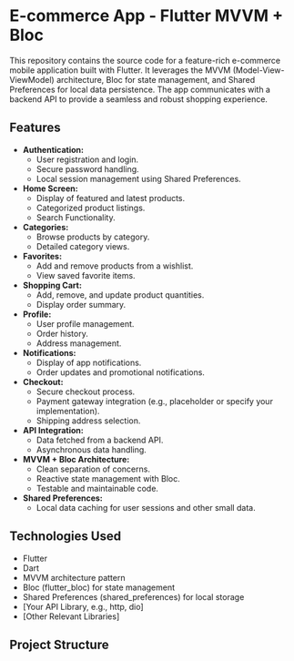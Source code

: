 # E-commerce App - Flutter MVVM + Bloc

This repository contains the source code for a feature-rich e-commerce mobile application built with Flutter. It leverages the MVVM (Model-View-ViewModel) architecture, Bloc for state management, and Shared Preferences for local data persistence. The app communicates with a backend API to provide a seamless and robust shopping experience.

## Features

* **Authentication:**
    * User registration and login.
    * Secure password handling.
    * Local session management using Shared Preferences.
* **Home Screen:**
    * Display of featured and latest products.
    * Categorized product listings.
    * Search Functionality.
* **Categories:**
    * Browse products by category.
    * Detailed category views.
* **Favorites:**
    * Add and remove products from a wishlist.
    * View saved favorite items.
* **Shopping Cart:**
    * Add, remove, and update product quantities.
    * Display order summary.
* **Profile:**
    * User profile management.
    * Order history.
    * Address management.
* **Notifications:**
    * Display of app notifications.
    * Order updates and promotional notifications.
* **Checkout:**
    * Secure checkout process.
    * Payment gateway integration (e.g., placeholder or specify your implementation).
    * Shipping address selection.
* **API Integration:**
    * Data fetched from a backend API.
    * Asynchronous data handling.
* **MVVM + Bloc Architecture:**
    * Clean separation of concerns.
    * Reactive state management with Bloc.
    * Testable and maintainable code.
* **Shared Preferences:**
    * Local data caching for user sessions and other small data.

## Technologies Used

* Flutter
* Dart
* MVVM architecture pattern
* Bloc (flutter_bloc) for state management
* Shared Preferences (shared_preferences) for local storage
* [Your API Library, e.g., http, dio]
* [Other Relevant Libraries]

## Project Structure
